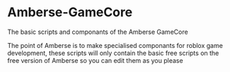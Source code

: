 # Amberse-GameCore
The basic scripts and componants of the Amberse GameCore

The point of Amberse is to make specialised componants for roblox game development,
these scripts will only contain the basic free scripts on the free version of Amberse so you can edit them as you please
